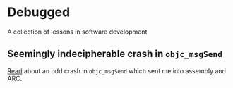 # Debugged
A collection of lessons in software development

## Seemingly indecipherable crash in `objc_msgSend`

[Read](CrashInRetain/README.md) about an odd crash in `objc_msgSend` which sent me into assembly and ARC.
